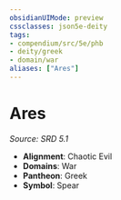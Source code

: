 ```yaml
---
obsidianUIMode: preview
cssclasses: json5e-deity
tags:
- compendium/src/5e/phb
- deity/greek
- domain/war
aliases: ["Ares"]
---
```

# Ares
*Source: SRD 5.1* 

- **Alignment**: Chaotic Evil
- **Domains**: War
- **Pantheon**: Greek
- **Symbol**: Spear